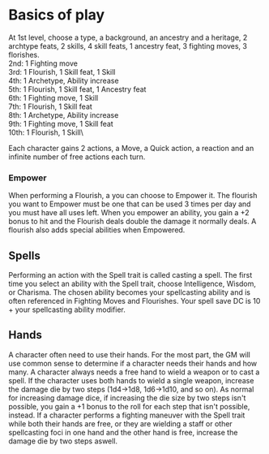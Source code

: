 # Basics of play
At 1st level, choose a type, a background, an ancestry and a heritage, 2 archtype feats, 2 skills, 4 skill feats, 1 ancestry feat, 3 fighting moves, 3 florishes.\
2nd: 1 Fighting move\
3rd: 1 Flourish, 1 Skill feat, 1 Skill\
4th: 1 Archetype, Ability increase\
5th: 1 Flourish, 1 Skill feat, 1 Ancestry feat\
6th: 1 Fighting move\, 1 Skill\
7th: 1 Flourish, 1 Skill feat\
8th: 1 Archetype, Ability increase\
9th: 1 Fighting move, 1 Skill feat\
10th: 1 Flourish, 1 Skill\

Each character gains 2 actions, a Move, a Quick action, a reaction and an infinite number of free actions each turn.

### Empower
When performing a Flourish, a you can choose to Empower it. The flourish you want to Empower must be one that can be used 3 times per day and you must have all uses left. When you empower an ability, you gain a +2 bonus to hit and the Flourish deals double the damage it normally deals. A flourish also adds special abilities when Empowered.

## Spells 
Performing an action with the Spell trait is called casting a spell. The first time you select an ability with the Spell trait, choose Intelligence, Wisdom, or Charisma. The chosen ability becomes your spellcasting ability and is often referenced in Fighting Moves and Flourishes. Your spell save DC is 10 + your spellcasting ability modifier. 

## Hands
A character often need to use their hands. For the most part, the GM will use common sense to determine if a character needs their hands and how many. A character always needs a free hand to wield a weapon or to cast a spell. If the character uses both hands to wield a single weapon, increase the damage die by two steps (1d4->1d8, 1d6->1d10, and so on). As normal for increasing damage dice, if increasing the die size by two steps isn't possible, you gain a +1 bonus to the roll for each step that isn't possible, instead. If a character performs a fighting maneuver with the Spell trait while both their hands are free, or they are wielding a staff or other spellcasting foci in one hand and the other hand is free, increase the damage die by two steps aswell.